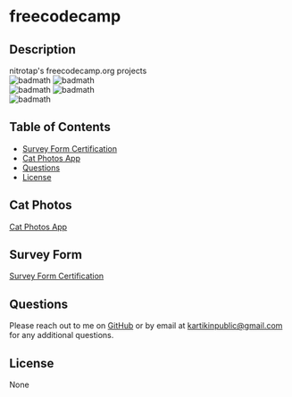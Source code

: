 # freecodecamp

## Description

nitrotap's freecodecamp.org projects  
 ![badmath](https://img.shields.io/github/languages/top/nitrotap/freecodecamp)
![badmath](https://img.shields.io/github/languages/top/nitrotap/freecodecamp)  
![badmath](https://img.shields.io/github/issues/nitrotap/freecodecamp)
![badmath](https://img.shields.io/github/forks/nitrotap/freecodecamp)  
![badmath](https://img.shields.io/github/stars/nitrotap/freecodecamp)

## Table of Contents

- [Survey Form Certification](#Survey-Form)
- [Cat Photos App](#Cat-Photos)
- [Questions](#Questions)
- [License](#License)

## Cat Photos

[Cat Photos App](https://nitrotap.github.io/freecodecamp/cat-photos/index.html)

## Survey Form

[Survey Form Certification](https://nitrotap.github.io/freecodecamp/survey-form/index.html)

## Questions

Please reach out to me on [GitHub](https://github.com/nitrotap) or by email at kartikinpublic@gmail.com for any additional questions.

## License

None
